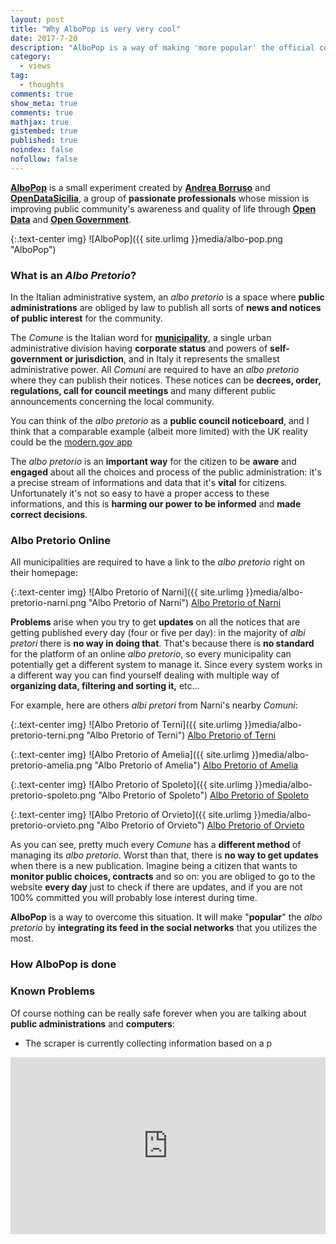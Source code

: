 ```yaml
---
layout: post
title: "Why AlboPop is very very cool"
date: 2017-7-20
description: "AlboPop is a way of making 'more popular' the official council board of Italian public administrations, often buried behind old and closed web services."
category:
  - views
tag:
  - thoughts
comments: true
show_meta: true
comments: true
mathjax: true
gistembed: true
published: true
noindex: false
nofollow: false
---
```


[**AlboPop**](http://albopop.it/) is a small experiment created by [**Andrea Borruso**](https://twitter.com/aborruso) and [**OpenDataSicilia**](http://opendatasicilia.it/), a group of **passionate professionals** whose mission is improving public community's awareness and quality of life through [**Open Data**](https://en.wikipedia.org/wiki/Open_data) and [**Open Government**](https://en.wikipedia.org/wiki/Open_government).

<!--more-->

{:.text-center img}
![AlboPop]({{ site.urlimg }}media/albo-pop.png "AlboPop")

### What is an *Albo Pretorio*?

In the Italian administrative system, an *albo pretorio* is a space where **public administrations** are obliged by law to publish all sorts of **news and notices of public interest** for the community.

The *Comune* is the Italian word for [**municipality**](https://en.wikipedia.org/wiki/Municipality), a single urban administrative division having **corporate status** and powers of **self-government or jurisdiction**, and in Italy it represents the smallest administrative power. All *Comuni* are required to have an *albo pretorio* where they can publish their notices. These notices can be **decrees, order, regulations, call for council meetings** and many different public announcements concerning the local community.

You can think of the *albo pretorio* as a **public council noticeboard**, and I think that a comparable example (albeit more limited) with the UK reality could be the [modern.gov app](https://play.google.com/store/apps/details?id=uk.co.moderngov.modgov&feature=search_result#?t=W251bGwsMSwyLDEsInVrLmNvLm1vZGVybmdvdi5tb2Rnb3YiXQ)

The *albo pretorio* is an **important way** for the citizen to be **aware** and **engaged** about all the choices and process of the public administration: it's a precise stream of informations and data that it's **vital** for citizens. Unfortunately it's not so easy to have a proper access to these informations, and this is **harming our power to be informed** and **made correct decisions**.

### Albo Pretorio Online

All municipalities are required to have a link to the *albo pretorio* right on their homepage:

{:.text-center img}
![Albo Pretorio of Narni]({{ site.urlimg }}media/albo-pretorio-narni.png "Albo Pretorio of Narni") [Albo Pretorio of Narni](http://www.comune.terni.it/albo-pretorio)

**Problems** arise when you try to get **updates** on all the notices that are getting published every day (four or five per day): in the majority of *albi pretori* there is **no way in doing that**. That's because there is **no standard** for the platform of an online *albo pretorio*, so every municipality can potentially get a different system to manage it. Since every system works in a different way you can find yourself dealing with multiple way of **organizing data, filtering and sorting it,** etc...

For example, here are others *albi pretori* from Narni's nearby *Comuni*:

{:.text-center img}
![Albo Pretorio of Terni]({{ site.urlimg }}media/albo-pretorio-terni.png "Albo Pretorio of Terni") [Albo Pretorio of Terni](http://www.comune.terni.it/albo-pretorio)

{:.text-center img}
![Albo Pretorio of Amelia]({{ site.urlimg }}media/albo-pretorio-amelia.png "Albo Pretorio of Amelia") [Albo Pretorio of Amelia](http://albopretorio.datamanagement.it/?ente=comunediamelia&tipoSubmit=ricerca)

{:.text-center img}
![Albo Pretorio of Spoleto]({{ site.urlimg }}media/albo-pretorio-spoleto.png "Albo Pretorio of Spoleto") [Albo Pretorio of Spoleto](http://www.comunespoleto.gov.it/nuovo-albo-pretorio/)

{:.text-center img}
![Albo Pretorio of Orvieto]({{ site.urlimg }}media/albo-pretorio-orvieto.png "Albo Pretorio of Orvieto") [Albo Pretorio of Orvieto](http://albopretorio.webred.it/albo-c001/home.html)

As you can see, pretty much every *Comune* has a **different method** of managing its *albo pretorio*. Worst than that, there is **no way to get updates** when there is a new publication. Imagine being a citizen that wants to **monitor public choices, contracts** and so on: you are obliged to go to the website **every day** just to check if there are updates, and if you are not 100% committed you will probably lose interest during time.

**AlboPop** is a way to overcome this situation. It will make "**popular**" the *albo pretorio* by **integrating its feed in the social networks** that you utilizes the most.

### How AlboPop is done

### Known Problems

Of course nothing can be really safe forever when you are talking about **public administrations** and **computers**:

* The scraper is currently collecting information based on a p

<style>.embed-container { position: relative; padding-bottom: 56.25%; height: 0; overflow: hidden; max-width: 100%; } .embed-container iframe, .embed-container object, .embed-container embed { position: absolute; top: 0; left: 0; width: 100%; height: 100%; }</style><div class='embed-container'><iframe src='https://www.youtube.com/embed/_a7g69kXn_o' frameborder='0' allowfullscreen></iframe></div>
